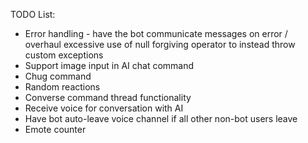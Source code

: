 ﻿TODO List:

- Error handling - have the bot communicate messages on error / overhaul excessive use of null forgiving operator to instead throw custom exceptions
- Support image input in AI chat command
- Chug command
- Random reactions
- Converse command thread functionality
- Receive voice for conversation with AI
- Have bot auto-leave voice channel if all other non-bot users leave
- Emote counter